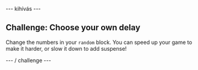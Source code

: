 \--- kihívás \---

## Challenge: Choose your own delay

Change the numbers in your `random` block. You can speed up your game to make it harder, or slow it down to add suspense!

\--- / challenge \---